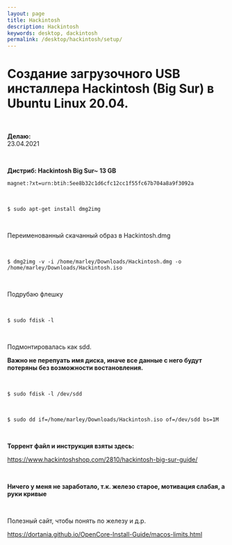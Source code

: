 ```yaml
---
layout: page
title: Hackintosh
description: Hackintosh
keywords: desktop, dackintosh
permalink: /desktop/hackintosh/setup/
---
```


# Создание загрузочного USB инсталлера Hackintosh (Big Sur) в Ubuntu Linux 20.04.

<br/>

**Делаю:**  
23.04.2021

<br/>

**Дистриб: Hackintosh Big Sur~ 13 GB**

```
magnet:?xt=urn:btih:5ee8b32c1d6cfc12cc1f55fc67b704a8a9f3092a
```

<br/>

    $ sudo apt-get install dmg2img

<br/>

Переименованный скачанный образ в Hackintosh.dmg

<br/>

    $ dmg2img -v -i /home/marley/Downloads/Hackintosh.dmg -o /home/marley/Downloads/Hackintosh.iso

<br/>

Подрубаю флешку

<br/>

    $ sudo fdisk -l

<br/>

Подмонтировалась как sdd.

**Важно не перепуать имя диска, иначе все данные с него будут потеряны без возможности востановления.**

<br/>

    $ sudo fdisk -l /dev/sdd

<br/>

    $ sudo dd if=/home/marley/Downloads/Hackintosh.iso of=/dev/sdd bs=1M

<br/>

**Торрент файл и инструкция взяты здесь:**

https://www.hackintoshshop.com/2810/hackintosh-big-sur-guide/

<br/>

**Ничего у меня не заработало, т.к. железо старое, мотивация слабая, а руки кривые**

<br/>

Полезный сайт, чтобы понять по железу и д.р.

https://dortania.github.io/OpenCore-Install-Guide/macos-limits.html
